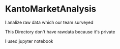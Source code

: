 # KantoMarketAnalysis
I analize raw data which our team surveyed

This Directory don't have rawdata because it's private

I used jupyter notebook
